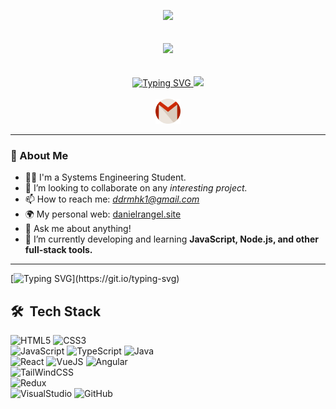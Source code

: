 
<p align="center">
  <img src="https://komarev.com/ghpvc/?username=Dan1el71">
  <br><br><br>
  <img src=https://media.giphy.com/media/du3J3cXyzhj75IOgvA/giphy.gif width="200"/>
  <br><br><br>
  
  <a href="">
    <img width="400" src="https://readme-typing-svg.demolab.com?font=Righteous+color&size=50&pause=1000&color=E1E1E1&center=true&width=460&height=100&lines=Hello+%F0%9F%91%8B+my" alt="Typing SVG">
    <img width="400" src="https://readme-typing-svg.demolab.com?font=Righteous+color&size=50&pause=1000&color=E1E1E1&center=true&width=500&height=100&lines=name+is+Daniel."> 
  </a>
  <br><br>
  
  <a href="mailto:ddrmhk1@gmail.com">
    <img height="40px" src="Images/Static/gmail.png" title="Mail">
  </a>
  
</p>

---
###  👦 About Me

- 👨‍💻 I'm a Systems Engineering Student.
- 🔭 I’m looking to collaborate on any <em>interesting project.</em>
- 📫 How to reach me: *ddrmhk1@gmail.com*
- 🌍 My personal web: <a href="https://danielrange.site">danielrangel.site<a/>
- 💬 Ask me about anything!
- 🌱 I’m currently developing and learning **JavaScript, Node.js, and other full-stack tools.**
  
---

[![Typing SVG](https://readme-typing-svg.demolab.com?font=Fira+Code&size=25&pause=1000&color=8539ED&center=true&vCenter=true&width=800&height=80&lines=I+am+free+and+ready+to+start+whenever+you+need+me.)](https://git.io/typing-svg)



## 🛠 &nbsp;Tech Stack

![HTML5](https://img.shields.io/badge/-HTML5-05122A?style=flat&logo=HTML5)&nbsp;![CSS3](https://img.shields.io/badge/-CSS3-05122A?style=flat&logo=CSS3&logoColor=1572B6)<br>
![JavaScript](https://badges.aleen42.com/src/javascript.svg)&nbsp;![TypeScript](https://badges.aleen42.com/src/typescript.svg)&nbsp;![Java](https://badges.aleen42.com/src/java.svg)<br>
![React](https://badges.aleen42.com/src/react.svg)&nbsp;![VueJS](https://badges.aleen42.com/src/vue.svg)&nbsp;![Angular](https://badges.aleen42.com/src/angular.svg)<br>
![TailWindCSS](https://badges.aleen42.com/src/tailwindcss.svg)<br>
![Redux](https://badges.aleen42.com/src/redux.svg)<br>
![VisualStudio](https://badges.aleen42.com/src/visual_studio_code.svg)&nbsp;![GitHub](https://badges.aleen42.com/src/github.svg)<br>

